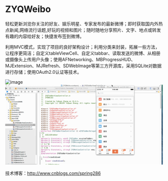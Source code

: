# ZYQWeibo
轻松更新浏览你关注的好友、娱乐明星、专家发布的最新微博；即时获取国内外热点新闻,网络流行话题,好玩的视频和图片；随时随地分享照片、文字、地点或转发有趣的内容给好友；快捷发布签到微博。

利用MVC模式，实现了项目的良好架构设计；利用分类来封装，拓展一些方法，让程序更简洁；自定义tableViewCell、自定义tabbar、读取发送的微博、从相册或摄像头上传用户头像；使用AFNetworking、MBProgressHUD、MJExtension、MJRefresh、SDWebImage等第三方开源库，采用SQLite对数据进行存储；使用OAuth2.0认证等技术。

![image](https://raw.githubusercontent.com/spring0924/ZYQWeibo/master/weibo.gif)
![image](https://raw.githubusercontent.com/spring0924/ZYQWeibo/master/weibo2.gif)

技术博客：http://www.cnblogs.com/spring286
